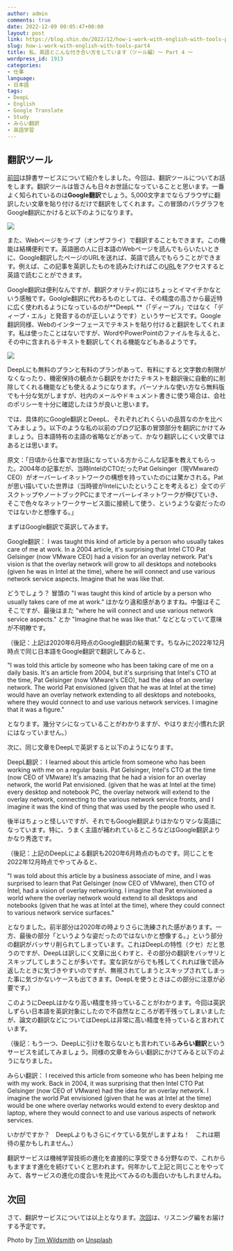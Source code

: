 ```yaml
---
author: admin
comments: true
date: 2022-12-09 00:05:47+00:00
layout: post
link: https://blog.shin.do/2022/12/how-i-work-with-english-with-tools-part4/
slug: how-i-work-with-english-with-tools-part4
title: 私、英語とこんな付き合い方をしています（ツール編）〜 Part 4 〜
wordpress_id: 1913
categories:
- 仕事
language:
- 日本語
tags:
- DeepL
- English
- Google Translate
- Study
- みらい翻訳
- 英語学習
---
```


## 翻訳ツール


[前回](https://blog.shin.do/2022/12/how-i-work-with-english-with-tools-part3/)は辞書サービスについて紹介をしました。今回は、翻訳ツールについてお話をします。翻訳ツールは皆さんも日々お世話になっていることと思います。一番よく知られているのは**Google翻訳**でしょう。5,000文字までならブラウザに翻訳したい文章を貼り付けるだけで翻訳をしてくれます。この冒頭のパラグラフをGoogle翻訳にかけると以下のようになります。

[![](https://blog.shin.do/wp-content/uploads/2022/12/Google-Translate-1024x460.png)](https://blog.shin.do/wp-content/uploads/2022/12/Google-Translate.png)

また、Webページをライブ（オンザフライ）で翻訳することもできます。この機能は結構便利です。英語圏の人に日本語のWebページを読んでもらいたいときに、Google翻訳したページのURLを送れば、英語で読んでもらうことができます。例えば、この記事を英訳したものを読みたければこの[URL](https://blog-shin-do.translate.goog/2022/12/how-i-work-with-english-with-tools-part4/?_x_tr_sl=auto&_x_tr_tl=ja&_x_tr_hl=ja&_x_tr_pto=wapp)をアクセスすると英語で読むことができます。

Google翻訳は便利なんですが、翻訳クオリティ的にはちょっとイマイチかなという感触です。Goolgle翻訳に代わるものとしては、その精度の高さから最近特に広く使われるようになっているのが**DeepL **（「ディープル」ではなく「ディープ・エル」と発音するのが正しいようです）というサービスです。Google翻訳同様、Webのインターフェースでテキストを貼り付けると翻訳をしてくれます。私は使ったことはないですが、WordやPowerPointのファイルを与えると、その中に含まれるテキストを翻訳してくれる機能などもあるようです。

[![](https://blog.shin.do/wp-content/uploads/2022/12/DeepL-1024x540.png)](https://blog.shin.do/wp-content/uploads/2022/12/DeepL.png)

DeepLにも無料のプランと有料のプランがあって、有料にすると文字数の制限がなくなったり、機密保持の観点から翻訳をかけたテキストを翻訳後に自動的に削除してくれる機能なども使えるようになります。パーソナルな使い方なら無料版でも十分な気がしますが、社内のメールやドキュメント書きに使う場合は、会社のポリシーを十分に確認したほうが良いと思います。

では、具体的にGoogle翻訳とDeepL、それぞれどれくらいの品質なのかを比べてみましょう。以下のような私の以前のブログ記事の冒頭部分を翻訳にかけてみましょう。日本語特有の主語の省略などがあって、かなり翻訳しにくい文章ではあるとは思います。

原文：「​日頃から仕事でお世話になっている方からこんな記事を教えてもらった。2004年の記事だが、当時IntelのCTOだったPat Gelsinger（現VMwareのCEO）がオーバーレイネットワークの構想を持っていたのには驚かされる。Patが思い描いていた世界は（当時彼がIntelにいたということを考えると）全てのデスクトップやノートブックPCにまでオーバーレイネットワークが伸びていき、そこで色々なネットワークサービス面に接続して使う、というような姿だったのではないかと想像する。」

まずはGoogle翻訳で英訳してみます。

Google翻訳： ​I was taught this kind of article by a person who usually takes care of me at work. In a 2004 article, it's surprising that Intel CTO Pat Gelsinger (now VMware CEO) had a vision for an overlay network. Pat's vision is that the overlay network will grow to all desktops and notebooks (given he was in Intel at the time), where he will connect and use various network service aspects. Imagine that he was like that.

どうでしょう？ 冒頭の "I was taught this kind of article by a person who usually takes care of me at work." はかなり違和感がありますね。中盤はそこそこですが、最後はまた "where he will connect and use various network service aspects." とか "Imagine that he was like that." などとなっていて意味が不明瞭です。

（後記：上記は2020年6月時点のGoogle翻訳の結果です。ちなみに2022年12月時点で同じ日本語をGoogle翻訳で翻訳してみると、

"I was told this article by someone who has been taking care of me on a daily basis. It's an article from 2004, but it's surprising that Intel's CTO at the time, Pat Gelsinger (now VMware's CEO), had the idea of an overlay network. The world Pat envisioned (given that he was at Intel at the time) would have an overlay network extending to all desktops and notebooks, where they would connect to and use various network services. I imagine that it was a figure."

となります。幾分マシになっていることがわかりますが、やはりまだ小慣れた訳にはなっていません。）

次に、同じ文章をDeepLで英訳すると以下のようになります。

DeepL翻訳： I learned about this article from someone who has been working with me on a regular basis. Pat Gelsinger, Intel's CTO at the time (now CEO of VMware) It's amazing that he had a vision for an overlay network, the world Pat envisioned. (given that he was at Intel at the time) every desktop and notebook PC, the overlay network will extend to the overlay network, connecting to the various network service fronts, and I imagine it was the kind of thing that was used by the people who used it.

後半はちょっと怪しいですが、それでもGoogle翻訳よりはかなりマシな英語になっています。特に、うまく主語が補われているところなどはGoogle翻訳よりかなり秀逸です。

（後記：上記のDeepLによる翻訳も2020年6月時点のものです。同じことを2022年12月時点でやってみると、

"I was told about this article by a business associate of mine, and I was surprised to learn that Pat Gelsinger (now CEO of VMware), then CTO of Intel, had a vision of overlay networking. I imagine that Pat envisioned a world where the overlay network would extend to all desktops and notebooks (given that he was at Intel at the time), where they could connect to various network service surfaces."

となりました。前半部分は2020年の時よりさらに洗練された感があります。一方、最後の部分「というような姿だったのではないかと想像する。」という部分の翻訳がバッサリ削られてしまっています。これはDeepLの特性（クセ）だと思うのですが、DeepLは訳しにく文章に出くわすと、その部分の翻訳をバッサリとスキップしてしまうことが多いです。変な訳ながらでも残してくれれば後で読み返したときに気づきやすいのですが、無視されてしまうとスキップされてしまった事に気づかないケースも出てきます。DeepLを使うときはこの部分に注意が必要です。）

このようにDeepLはかなり高い精度を持っていることがわかります。今回は英訳しずらい日本語を英訳対象にしたので不自然なところが若干残ってしまいましたが、論文の翻訳などについてはDeepLは非常に高い精度を持っていると言われています。

（後記：もう一つ、DeepLに引けを取らないとも言われている**みらい翻訳**というサービスを試してみましょう。同様の文章をみらい翻訳にかけてみると以下のようになりました。

みらい翻訳： I received this article from someone who has been helping me with my work. Back in 2004, it was surprising that then Intel CTO Pat Gelsinger (now CEO of VMware) had the idea for an overlay network. I imagine the world Pat envisioned (given that he was at Intel at the time) would be one where overlay networks would extend to every desktop and laptop, where they would connect to and use various aspects of network services.

いかがですか？　DeepLよりもさらにイケている気がしますよね！　これは期待の星かもしれません。）

翻訳サービスは機械学習技術の進化を直接的に享受できる分野なので、これからもますます進化を続けていくと思われます。何年かして上記と同じことをやってみて、各サービスの進化の度合いを見比べてみるのも面白いかもしれませんね。


## 次回


さて、翻訳サービスについては以上となります。[次回](https://blog.shin.do/2022/12/how-i-work-with-english-with-tools-part5/)は、リスニング編をお届けする予定です。

Photo by [Tim Wildsmith](https://unsplash.com/fr/@timwildsmith?utm_source=unsplash&utm_medium=referral&utm_content=creditCopyText) on [Unsplash](https://unsplash.com/s/photos/translation?utm_source=unsplash&utm_medium=referral&utm_content=creditCopyText)
